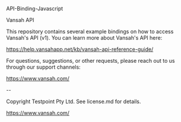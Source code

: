 API-Binding-Javascript

Vansah API

This repository contains several example bindings on how to access Vansah's API (v1). You can learn more about Vansah's API here:

https://help.vansahapp.net/kb/vansah-api-reference-guide/

For questions, suggestions, or other requests, please reach out to us through our support channels:

https://www.vansah.com/

--

Copyright Testpoint Pty Ltd. See license.md for details.

https://www.vansah.com/
